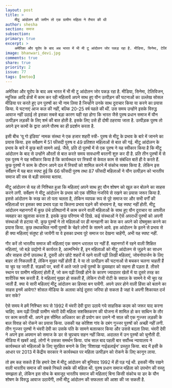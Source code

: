 ```yaml
---
layout: post
title: >
    मीटू आंदोलन की जमीन तो एक ग्रामीण महिला ने तैयार की थी
author: shesha
section: समाज
subsection:
primary: true
excerpt: >
    अमेरिका और यूरोप के बाद अब भारत में भी मी टू आंदोलन जोर पकड़ रहा है. मीडिया, सिनेमा, टेलिविजन, म्यूजिक आदि क्षेत्रों में काम कर रही महिलायें अपने साथ हुए यौन उत्पीड़न की घटनाओं का उल्लेख सोसल मीडिया पर करते हुए उन पुरुषों का भी नाम लिया है जिन्होंने उनके साथ दुराचार किया या करने का प्रयास किया.
image: bhanwari_devi.jpg
comments: true
share: true
priority: 2
issue: 77
tags: [metoo]
---
```


अमेरिका और यूरोप के बाद अब भारत में भी मी टू आंदोलन जोर पकड़ रहा है. मीडिया, सिनेमा, टेलिविजन, म्यूजिक आदि क्षेत्रों में काम कर रही महिलायें अपने साथ हुए यौन उत्पीड़न की घटनाओं का उल्लेख सोसल मीडिया पर करते हुए उन पुरुषों का भी नाम लिया है जिन्होंने उनके साथ दुराचार किया या करने का प्रयास किया. ये घटनाएं आज कल की नहीं, बल्कि 20-25 वर्ष पहले की थीं. उस समय उन्होंने इसके विरुद्ध आवाज नहीं उठाई तो इसका सबसे बड़ा कारण यही रहा होगा कि भारत जैसे पुरुष प्रधान समाज में यौन उत्पीड़न लड़की के लिए शर्म की बात होती है. इसके लिए उसे ही दोषी ठहराया जाता है. उत्पीड़क पुरुष तो अपने इन कामों के द्वारा अपने पौरुष का ही प्रदर्शन करता है.

इसी बीच ‘यू गो इंडिया’ नामक संस्था ने एक हजार शहरी स्त्री- पुरुष से मीटू के प्रभाव के बारे में जानने का प्रयास किया. इस सर्वेक्षण में 51 फीसदी पुरुष व 49 प्रतिशत महिलाओं से बात की गई. मीटू आंदोलन के प्रभाव के बारे में कुछ बातें सामने आई. जैसे, प्रति दो पुरुषों में से एक पुरुष ने यह स्वीकार किया है कि मीटू आंदोलन के बाद से उन्होंने औरतों से बात करते समय सावधानी बरतनी शुरु कर दी है. प्रति तीन पुरुषों में से एक पुरुष ने यह स्वीकार किया है कि कार्यस्थल पर स्त्रियों से केवल काम से संबंधित बातें ही वे करते हैं. कुछ पुरुषों ने काम के दौरान अपने दल में स्त्रियों को शामिल करने में संकोच व्यक्त किया है. लेकिन इस सर्वेंक्षण में यह बात स्पष्ट हुई कि 66 फीसदी पुरुष तथा 87 फीसदी महिलाओं ने यौन उत्पीड़न को भारतीय समाज की सब से बड़ी  समस्या  बताया.

मीटू आंदोलन से यह तो निश्चित हुआ कि महिलाएं अपने साथ हुए यौन शोषण को खुल कर बोलने का साहस करने लगी. सर्वेक्षण ने मीटू आंदोलन के प्रभाव को एक सीमित नजरिये से रखने का प्रयास जरूर किया है. इससे आंदोलन के रूख का तो पता चलता है, लेकिन व्यापक रूप से पूरे समाज पर और सभी वर्गों की महिलाओं पर इसका क्या प्रभाव पड़ा या कितना प्रभाव पड़ने की संभावना है, यह स्पष्ट नहीं होती. मीटू आंदोलन महानगरों में कुछ उंचे प्रतिष्ठानों में काम करने वाली महिलाओं के साथ हुए यौन दुराचार या अश्लील व्यवहार का खुलासा करता है. इसके कुछ परिणाम भी दिखे. कई संस्थाओं ने ऐसे अपराधी पुरुषों को अपनी संस्थाओं से हटाया भी. कुछ पुरुषों ने तो महिलाओं पर ही मानहानी का केस कर अपने को दोषमुक्त करने का प्रयास किया. कुछ तथाकथित नामी पुरुषों के चेहरे लोगों के सामने आये. इस आंदोलन के इतने से प्रभाव से ही क्या महिलाएं संतुष्ट हो जायेंगी या वे इसका प्रभाव पूरे समाज पर देखना चाहेंगी, अभी यह स्पष्ट नहीं.

गौर करें तो भारतीय समाज की महिलाएं एक समान धरातल पर नहीं हैं. महानगरों में रहने वाली शिक्षित महिलाएं, जो बड़े उद्योगो में कार्यरत है, आत्मनिर्भर हैं, इन महिलाओं को मीटू आंदोलन से जुड़ने का साधन और साहस दोनों उपलब्ध है, दूसरी ओर छोटे शहरों में रहने वाली पढ़ी लिखी महिलाएं, जोवनोपार्जन के लिए बाहर तो निकलती हैं, लेकिन मुखर नहीं होती हैं. वे या तो उत्पीड़न की घटनाओं से बचकर चलना चाहती हैं या चुप रह जाती हैं. सड़कों पर, बसों में आते जाते उन्हें पुरुषों के दुव्र्यवहार को सहना ही पड़ता है. तीसरे स्थान पर ग्रामीण महिलाएं होती हैं, जो कम पढ़ी लिखी होने के कारण ज्यादातर खेतों में या दूसरे तरह का शारीरिक श्रम करती हैं. वे महिलाएं मुखर हो सकती हैं, लेकिन रोजी रोटी के सवाल के सामने वे भी चुप रह जाती हैं. क्या ये सारी महिलाएं मीटू आंदोलन का हिस्सा बन पायेंगी. अपने उपर होने वाली हिंसा को बताने का साहस इनमें आयेगा? शोसल मीडिया के अलावा कोई दूसरा जरिया हो सकता है जहां वे अपनी शिकायत दर्ज कर सके?

ऐसे समय मे हमें निश्चित रूप से 1992 में भंवरी देवी द्वारा उठाये गये साहसिक कदम को जरूर याद करना चाहिए. कम पढ़ी लिखी ग्रामीण भंवरी देवी महिला सशक्तिकरण की योजना में शामिल हो कर साथिन के तौर पर काम करती थी. अपने इस सीमित अधिकार का ही प्रयोग कर उसने नौ साल की एक गुज्जर लड़की के बाल विवाह को रोकने का प्रयास किया. उसकी यह कोशिश गांव के दबंग गुज्जर पुरुषों को अच्छी नहीं लगी. तीन गुज्जर पुरुषों ने भंवरी देवी का उसके पति के सामने बलात्कार किया और उससे बदला लिया. भंवरी देवी ने अपने इस अपमान को समाज के डर से चुपचाप सहन नहीं किया. अदालत में उन पुरुषों को चुनौती दी. मीडिया में खबरें आई. लोगों ने उसका समर्थन किया. पांच साल बाद पहली बार सर्वोच्च न्यायालय ने कार्यस्थल को महिलाओं के लिए सुरक्षित बनाने के लिए ‘विशाखा गाईडलाईन’ प्रस्तुत किया. बाद में इसी के आधार पर 2013 में केंद्रीय सरकार ने कार्यस्थल पर महिला उत्पीड़न को रोकने के लिए कानून लाया.

तो हम कह सकते हैं कि हमारे देश में मीटू आंदोलन की बुनियाद 1992 में ही पड़ गई थी. इसकी नींव रखने वाली भारतीय समाज की सबसे निचले तबके की महिला थी. पुरुष प्रधान समाज महिला को उपभोग की वस्तु समझता हो, लेकिन इस सोच के बावजूद भारतीय समाज की महिलाएं बिना किसी संकोच या डर के यौन शोषण के विरुद्ध आवाज उठायेंगी, तभी मीटू आंदोलन की सफलता की आशा की जा सकती है.